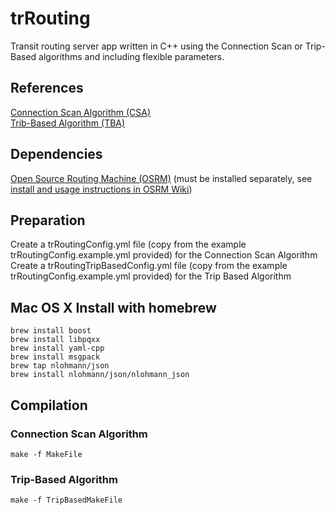 # trRouting
Transit routing server app written in C++ using the Connection Scan or Trip-Based algorithms and including flexible parameters.

## References
[Connection Scan Algorithm (CSA)][1]  
[Trib-Based Algorithm (TBA)][2]

## Dependencies
[Open Source Routing Machine (OSRM)][3] (must be installed separately, see [install and usage instructions in OSRM Wiki][4])

[1]: http://i11www.iti.uni-karlsruhe.de/extra/publications/dpsw-isftr-13.pdf "Intriguingly Simple and Fast Transit Routing"
[2]: https://arxiv.org/pdf/1504.07149 "Trip-Based Public Transit Routing"
[3]: https://github.com/Project-OSRM/osrm-backend/ "Open Source Routing Machine Github Repository"
[4]: https://github.com/Project-OSRM/osrm-backend/wiki "OSRM Wiki"

## Preparation
Create a trRoutingConfig.yml file (copy from the example trRoutingConfig.example.yml provided) for the Connection Scan Algorithm  
Create a trRoutingTripBasedConfig.yml file (copy from the example trRoutingConfig.example.yml provided) for the Trip Based Algorithm


## Mac OS X Install with homebrew
```
brew install boost
brew install libpqxx
brew install yaml-cpp
brew install msgpack
brew tap nlohmann/json
brew install nlohmann/json/nlohmann_json
```

## Compilation
### Connection Scan Algorithm
```
make -f MakeFile
```
### Trip-Based Algorithm
```
make -f TripBasedMakeFile
```


